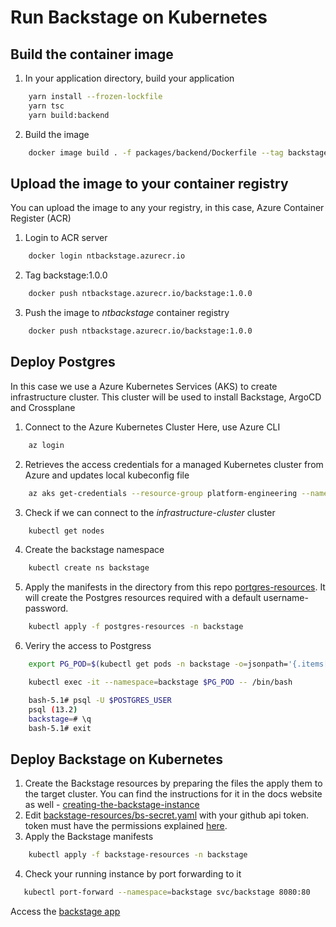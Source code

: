 # Run Backstage on Kubernetes

## Build the container image

1. In your application directory, build your application
```bash
    yarn install --frozen-lockfile
    yarn tsc
    yarn build:backend
```
2. Build the image
```bash
    docker image build . -f packages/backend/Dockerfile --tag backstage:1.0.0
```
## Upload the image to your container registry 
You can upload the image to any your registry, in this case, Azure Container Register (ACR)
1. Login to ACR server
```bash
    docker login ntbackstage.azurecr.io
```
2. Tag backstage:1.0.0
```bash
    docker push ntbackstage.azurecr.io/backstage:1.0.0
```
3. Push the image to <i>ntbackstage</i> container registry
```bash
    docker push ntbackstage.azurecr.io/backstage:1.0.0
```
## Deploy Postgres 
In this case we use a Azure Kubernetes Services (AKS) to create infrastructure cluster. This cluster will be used to install Backstage, ArgoCD and Crossplane
1. Connect to the Azure Kubernetes Cluster
Here, use Azure CLI
```bash
    az login
```
2. Retrieves the access credentials for a managed Kubernetes cluster from Azure and updates local kubeconfig file
```bash
    az aks get-credentials --resource-group platform-engineering --name infrastructure-cluster
```
3. Check if we can connect to the <i>infrastructure-cluster</i> cluster
```bash
    kubectl get nodes
```
4. Create the backstage namespace
```bash
    kubectl create ns backstage
```
5. Apply the manifests in the directory from this repo [portgres-resources](https://github.com/nashtech-garage/how-to-devops/tree/main/backstage/postgres-resources). It will create the Postgres resources required with a default username-password.
```bash
    kubectl apply -f postgres-resources -n backstage
```
6. Veriry the access to Postgress
```bash
    export PG_POD=$(kubectl get pods -n backstage -o=jsonpath='{.items[0].metadata.name}')
```
```bash
    kubectl exec -it --namespace=backstage $PG_POD -- /bin/bash

    bash-5.1# psql -U $POSTGRES_USER
    psql (13.2)
    backstage=# \q
    bash-5.1# exit
```
## Deploy Backstage on Kubernetes
1. Create the Backstage resources by preparing the files the apply them to the target cluster. You can find the instructions for it in the docs website as well - [creating-the-backstage-instance](https://backstage.io/docs/deployment/k8s#creating-the-backstage-instance)
2. Edit [backstage-resources/bs-secret.yaml](https://github.com/nashtech-garage/how-to-devops/blob/main/backstage/backstage-resources/bs-secret.yaml) with your github api token. token must have the permissions explained [here](https://backstage.io/docs/integrations/github/locations/#token-scopes).
3. Apply the Backstage manifests
```bash
    kubectl apply -f backstage-resources -n backstage
```
4. Check your running instance by port forwarding to it
```bash
   kubectl port-forward --namespace=backstage svc/backstage 8080:80
```
Access the [backstage app](http://127.0.0.1:8080/)